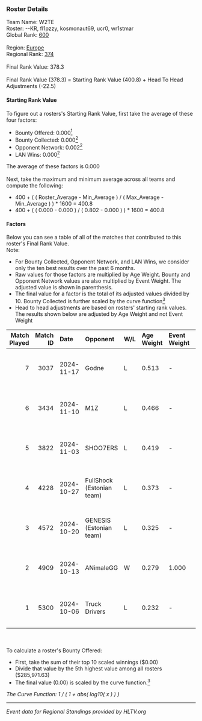 ### Roster Details<br />
Team Name: W2TE<br />
Roster: --KR, fl1pzzy, kosmonaut69, ucr0, wr1stmar<br />
Global Rank: [600](../../standings_global_2025_02_28.md)<br />
<br />
Region: [Europe]( ../../standings_europe_2025_02_28.md)<br />
Regional Rank: [374]( ../../standings_europe_2025_02_28.md)<br />
<br />
Final Rank Value:  378.3<br />
<br />
Final Rank Value (378.3) = Starting Rank Value (400.8) + Head To Head Adjustments (-22.5)<br />

#### Starting Rank Value<br />
To figure out a rosters's Starting Rank Value, first take the average of these four factors:<br />
- Bounty Offered: 0.000[<sup>1</sup>](#table2)
- Bounty Collected: 0.000[<sup>2</sup>](#table1)
- Opponent Network: 0.002[<sup>2</sup>](#table1)
- LAN Wins: 0.000[<sup>2</sup>](#table1)

The average of these factors is 0.000<br />
<br />
Next, take the maximum and minimum average across all teams and compute the following:<br />
- 400 + ( ( Roster_Average - Min_Average ) / ( Max_Average - Min_Average ) ) * 1600 = 400.8
- 400 + ( ( 0.000 - 0.000 ) / ( 0.802 - 0.000 ) ) * 1600 = 400.8


#### Factors<br />
Below you can see a table of all of the matches that contributed to this roster's Final Rank Value.<br />
Note:<br />

- For Bounty Collected, Opponent Network, and LAN Wins, we consider only the ten best results over the past 6 months.
- Raw values for those factors are multiplied by Age Weight. Bounty and Opponent Network values are also multiplied by Event Weight. The adjusted value is shown in parenthesis.
- The final value for a factor is the total of its adjusted values divided by 10. Bounty Collected is further scaled by the curve function[<sup>3</sup>](#curveFunction)
- Head to head adjustments are based on rosters' starting rank values. The results shown below are adjusted by Age Weight and not Event Weight
<span id="table1"></span><br />


| Match Played | Match ID | Date       | Opponent                  | W/L | Age Weight | Event Weight | Bounty Collected | Opponent Network | LAN Wins  | H2H Adj. | Roster                                     |
| -: | -: | :- | :- | :- | :- | :- | :- | :- | :- | -: | :- |
|            7 |     3037 | 2024-11-17 | Godne                     | L   | 0.513      | -            | -                | -                | -         |    -7.85 | --KR, fl1pzzy, kosmonaut69, ucr0, wr1stmar |
|            6 |     3434 | 2024-11-10 | M1Z                       | L   | 0.466      | -            | -                | -                | -         |    -6.83 | --KR, fl1pzzy, kosmonaut69, ucr0, wr1stmar |
|            5 |     3822 | 2024-11-03 | SHOO7ERS                  | L   | 0.419      | -            | -                | -                | -         |    -2.44 | --KR, fl1pzzy, kosmonaut69, ucr0, wr1stmar |
|            4 |     4228 | 2024-10-27 | FullShock (Estonian team) | L   | 0.373      | -            | -                | -                | -         |    -5.98 | --KR, fl1pzzy, kosmonaut69, ucr0, wr1stmar |
|            3 |     4572 | 2024-10-20 | GENESIS (Estonian team)   | L   | 0.325      | -            | -                | -                | -         |    -3.65 | --KR, fl1pzzy, kosmonaut69, ucr0, wr1stmar |
|            2 |     4909 | 2024-10-13 | ANimaleGG                 | W   | 0.279      | 1.000        | 0.000 (0.000)    | 0.060 (0.017)    | 0 (0.000) |     5.67 | --KR, fl1pzzy, kosmonaut69, ucr0, wr1stmar |
|            1 |     5300 | 2024-10-06 | Truck Drivers             | L   | 0.232      | -            | -                | -                | -         |    -1.45 | --KR, fl1pzzy, kosmonaut69, ucr0, wr1stmar |

<br />
<span id="table2"></span><br />
To calculate a roster's Bounty Offered:<br />

- First, take the sum of their top 10 scaled winnings ($0.00)
- Divide that value by the 5th highest value among all rosters ($285,971.63)
- The final value (0.00) is scaled by the curve function.[<sup>3</sup>](#curveFunction)

<span id="curveFunction"></span>_The Curve Function: 1 / ( 1 + abs( log10( x ) ) )_<br />

---
_Event data for Regional Standings provided by HLTV.org_<br />
